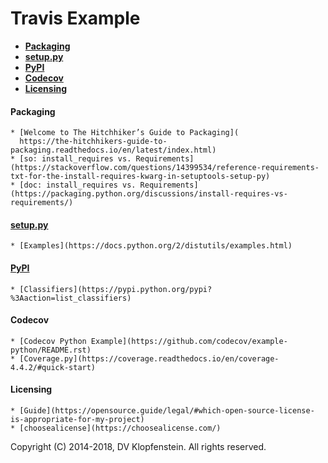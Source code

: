 # Travis Example

  * [**Packaging**](#packaging)    
  * [**setup.py**](#setup-py)    
  * [**PyPI**](#pypi)    
  * [**Codecov**](#codecov)    
  * [**Licensing**](#licensing)    


#### **Packaging**    
    * [Welcome to The Hitchhiker’s Guide to Packaging](
      https://the-hitchhikers-guide-to-packaging.readthedocs.io/en/latest/index.html)    
    * [so: install_requires vs. Requirements](https://stackoverflow.com/questions/14399534/reference-requirements-txt-for-the-install-requires-kwarg-in-setuptools-setup-py)
    * [doc: install_requires vs. Requirements](https://packaging.python.org/discussions/install-requires-vs-requirements/)

#### [setup.py](https://docs.python.org/2/distutils/setupscript.html)
    * [Examples](https://docs.python.org/2/distutils/examples.html)

#### [PyPI](https://pypi.python.org)
    * [Classifiers](https://pypi.python.org/pypi?%3Aaction=list_classifiers)

#### Codecov
    * [Codecov Python Example](https://github.com/codecov/example-python/README.rst)
    * [Coverage.py](https://coverage.readthedocs.io/en/coverage-4.4.2/#quick-start)

#### Licensing    
    * [Guide](https://opensource.guide/legal/#which-open-source-license-is-appropriate-for-my-project)    
    * [choosealicense](https://choosealicense.com/)

Copyright (C) 2014-2018, DV Klopfenstein. All rights reserved.

